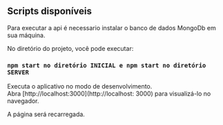 
## Scripts disponíveis
Para executar a api é necessario instalar o banco de dados MongoDb em sua máquina.

No diretório do projeto, você pode executar:

### `npm start no diretório INICIAL e npm start no diretório SERVER`

Executa o aplicativo no modo de desenvolvimento. <br />
Abra [http://localhost:3000](http://localhost: 3000) para visualizá-lo no navegador.

A página será recarregada. <br />

